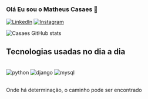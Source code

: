 ### Olá Eu sou o Matheus Casaes 👋

[![Linkedln](https://img.shields.io/badge/LinkedIn-0077B5?style=for-the-badge&logo=linkedin&logoColor=white)](https://www.linkedin.com/in/matheus-ferraz-a128911b9/)
[![Instagram](https://img.shields.io/badge/Instagram-E4405F?style=for-the-badge&logo=instagram&logoColor=white
)](https://www.instagram.com/casaes7/)

![Casaes GitHub stats](https://github-readme-stats.vercel.app/api?username=Casaes07&show_icons=true&theme=dracula)

## Tecnologias usadas no dia a dia

<div style="display: inline_block"><br/>
<img align="center" alt="python"  src="https://img.shields.io/badge/Python-3776AB?style=for-the-badge&logo=python&logoColor=white"  />
<img align="center" alt="django"  src="https://img.shields.io/badge/Django-092E20?style=for-the-badge&logo=django&logoColor=white"/>
<img align="center" alt="mysql"  src="https://img.shields.io/badge/MySQL-00000F?style=for-the-badge&logo=mysql&logoColor=white"/>
</div><br/>

Onde há determinação, o caminho pode ser encontrado
